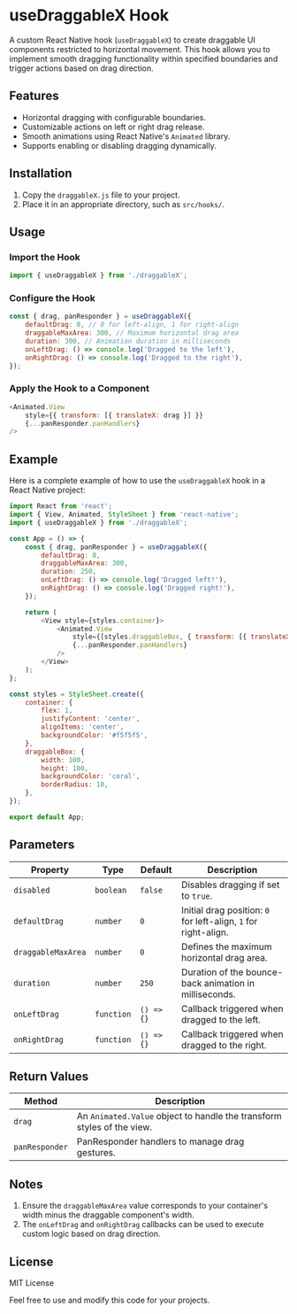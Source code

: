# useDraggableX Hook

A custom React Native hook (`useDraggableX`) to create draggable UI components restricted to horizontal movement. This hook allows you to implement smooth dragging functionality within specified boundaries and trigger actions based on drag direction.

## Features

- Horizontal dragging with configurable boundaries.
- Customizable actions on left or right drag release.
- Smooth animations using React Native's `Animated` library.
- Supports enabling or disabling dragging dynamically.

## Installation

1. Copy the `draggableX.js` file to your project.
2. Place it in an appropriate directory, such as `src/hooks/`.

## Usage

### Import the Hook

```javascript
import { useDraggableX } from './draggableX';
```

### Configure the Hook

```javascript
const { drag, panResponder } = useDraggableX({
    defaultDrag: 0, // 0 for left-align, 1 for right-align
    draggableMaxArea: 300, // Maximum horizontal drag area
    duration: 300, // Animation duration in milliseconds
    onLeftDrag: () => console.log('Dragged to the left'),
    onRightDrag: () => console.log('Dragged to the right'),
});
```

### Apply the Hook to a Component

```javascript
<Animated.View
    style={{ transform: [{ translateX: drag }] }}
    {...panResponder.panHandlers}
/>
```

## Example

Here is a complete example of how to use the `useDraggableX` hook in a React Native project:

```javascript
import React from 'react';
import { View, Animated, StyleSheet } from 'react-native';
import { useDraggableX } from './draggableX';

const App = () => {
    const { drag, panResponder } = useDraggableX({
        defaultDrag: 0,
        draggableMaxArea: 300,
        duration: 250,
        onLeftDrag: () => console.log('Dragged left!'),
        onRightDrag: () => console.log('Dragged right!'),
    });

    return (
        <View style={styles.container}>
            <Animated.View
                style={[styles.draggableBox, { transform: [{ translateX: drag }] }]}
                {...panResponder.panHandlers}
            />
        </View>
    );
};

const styles = StyleSheet.create({
    container: {
        flex: 1,
        justifyContent: 'center',
        alignItems: 'center',
        backgroundColor: '#f5f5f5',
    },
    draggableBox: {
        width: 100,
        height: 100,
        backgroundColor: 'coral',
        borderRadius: 10,
    },
});

export default App;
```

## Parameters

| Property            | Type      | Default | Description                                                                 |
|---------------------|-----------|---------|-----------------------------------------------------------------------------|
| `disabled`          | `boolean` | `false` | Disables dragging if set to `true`.                                        |
| `defaultDrag`       | `number`  | `0`     | Initial drag position: `0` for left-align, `1` for right-align.            |
| `draggableMaxArea`  | `number`  | `0`     | Defines the maximum horizontal drag area.                                  |
| `duration`          | `number`  | `250`   | Duration of the bounce-back animation in milliseconds.                     |
| `onLeftDrag`        | `function`| `() => {}` | Callback triggered when dragged to the left.                               |
| `onRightDrag`       | `function`| `() => {}` | Callback triggered when dragged to the right.                              |

## Return Values

| Method        | Description                                                                 |
|---------------|-----------------------------------------------------------------------------|
| `drag`        | An `Animated.Value` object to handle the transform styles of the view.     |
| `panResponder`| PanResponder handlers to manage drag gestures.                             |

## Notes

1. Ensure the `draggableMaxArea` value corresponds to your container's width minus the draggable component's width.
2. The `onLeftDrag` and `onRightDrag` callbacks can be used to execute custom logic based on drag direction.

## License

MIT License

Feel free to use and modify this code for your projects.